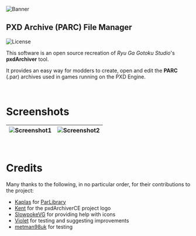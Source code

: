 ![Banner](https://github.com/user-attachments/assets/36b17597-e9ec-4322-9e1b-a65f5b93fc7c)

## **PXD Archive (PARC) File Manager**

![License](https://img.shields.io/badge/License-MIT-blue.svg)

This software is an open source recreation of _Ryu Ga Gotoku Studio_'s **pxdArchiver** tool.

It provides an easy way for modders to create, open and edit the __PARC__ (.par) archives used in games running on the PXD Engine.

<br>

# Screenshots

| ![Screenshot1](https://github.com/user-attachments/assets/7b863751-9160-4f19-b1a9-10c6fd2acced) | ![Screenshot2](https://github.com/user-attachments/assets/e9efebca-f946-4406-9d15-b7cf260ef572) |
|---|---|

<br>

# Credits

Many thanks to the following, in no particular order, for their contributions to the project:

* [Kaplas](https://github.com/Kaplas80) for [ParLibrary](https://github.com/Kaplas80/ParManager)
* [Kent](https://github.com/Constasis) for the pxdArchiverCE project logo
* [SlowpokeVG](https://github.com/SlowpokeVG) for providing help with icons
* [Violet](https://github.com/SamuraiOndo) for testing and suggesting improvements
* [metman98uk](https://github.com/metman98uk) for testing
